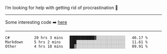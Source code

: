 I’m looking for help with getting rid of procrastination 🤔

-----

Some interesting code :arrow_right: [here](https://github.com/zhen8838/playground)

-----

<!--START_SECTION:waka-->

```text
C#           20 hrs 3 mins   ███████████▓░░░░░░░░░░░░░   46.17 %
Markdown     5 hrs 2 mins    ███░░░░░░░░░░░░░░░░░░░░░░   11.61 %
Other        4 hrs 18 mins   ██▒░░░░░░░░░░░░░░░░░░░░░░   09.91 %
```

<!--END_SECTION:waka-->

<!--
**zhen8838/zhen8838** is a ✨ _special_ ✨ repository because its `README.md` (this file) appears on your GitHub profile.

Here are some ideas to get you started:

- 🔭 I’m currently working on ...
- 🌱 I’m currently learning ...
- 👯 I’m looking to collaborate on ...
 ...
- 💬 Ask me about ...
- 📫 How to reach me: ...
- 😄 Pronouns: ...
- ⚡ Fun fact: ...
-->
